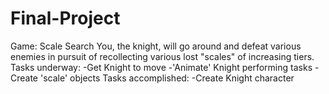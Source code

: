 # Final-Project
Game: Scale Search
You, the knight, will go around and defeat various enemies in pursuit of recollecting various lost
"scales" of increasing tiers. 
Tasks underway:
-Get Knight to move
-'Animate' Knight performing tasks
-Create 'scale' objects
Tasks accomplished:
-Create Knight character


